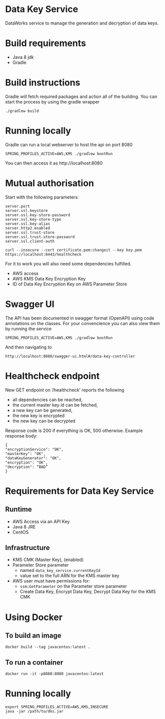 # Data Key Service
DataWorks service to manage the generation and decryption of data keys.

# Build requirements
* Java 8 jdk
* Gradle

# Build instructions
Gradle will fetch required packages and action all of the building. You can start the process by using the gradle wrapper
```
./gradlew build
```

# Running locally
Gradle can run a local webserver to host the api on port 8080
```
SPRING_PROFILES_ACTIVE=AWS,KMS ./gradlew bootRun
```
You can then access it as http://localhost:8080

# Mutual authorisation

Start with the following parameters:

```
server.port
server.ssl.keystore
server.ssl.key-store-password
server.ssl.key-store-type
server.ssl.key-alias
server.http2.enabled
server.ssl.trust-store
server.ssl.trust-store-password
server.ssl.client-auth
```

```
curl --insecure --cert certificate.pem:changeit --key key.pem https://localhost:8443/healthcheck
```
For it to work you will also need some dependencies fulfilled.
* AWS access
* AWS KMS Data Key Encryption Key
* ID of Data Key Encryption Key on AWS Parameter Store

# Swagger UI
The API has been documented in swagger format (OpenAPI) using code annotations on the classes. For your convencience
you can also view them by running the service

```
SPRING_PROFILES_ACTIVE=AWS,KMS ./gradlew bootRun
```

And then navigating to

```
http://localhost:8080/swagger-ui.html#/data-key-controller
```

# Healthcheck endpoint

New GET endpoint on ‘/healthcheck’ reports the following

- all dependencies can be reached,
- the current master key id can be fetched,
- a new key can be generated,
- the new key is encrypted
- the new key can be decrypted

Response code is 200 if everything is OK, 500 otherwise. Example response body:

```
{
"encryptionService": "OK",
"masterKey": "OK",
"dataKeyGenerator": "OK",
"encryption": "OK",
"decryption": “BAD”
}
```
# Requirements for Data Key Service

## Runtime
* AWS Access via an API Key
* Java 8 JRE 
* CentOS


## Infrastructure 
* KMS CMK (Master Key), (enabled)
* Parameter Store parameter 
  * named ```data_key_service.currentKeyId```
  * value set to the full ARN for the KMS master key
* AWS user must have permissions for:
  * ```ssm:GetParameter``` on the Parameter store parameter
  * Create Data Key, Encrypt Data Key, Decrypt Data Key for the KMS CMK
  

# Using Docker

## To build an image
```
docker build --tag javacentos:latest .
```

## To run a container
```
docker run -it -p8080:8080 javacentos:latest
```

# Running locally
```
export SPRING_PROFILES_ACTIVE=AWS,KMS,INSECURE
java -jar /path/to/dks.jar
```
